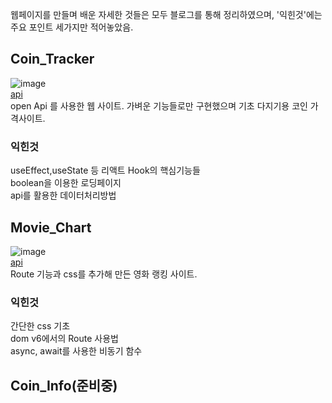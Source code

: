 웹페이지를 만들며 배운 자세한 것들은 모두 블로그를 통해 정리하였으며, '익힌것'에는 주요 포인트 세가지만 적어놓았음.  

## Coin_Tracker
![image](https://user-images.githubusercontent.com/83907810/160234372-28e08fdf-a998-467f-abd8-0fcaa876e046.png)  
[api]("https://api.coinpaprika.com/v1/tickers")  
open Api 를 사용한 웹 사이트. 가벼운 기능들로만 구현했으며 기초 다지기용 코인 가격사이트.  

### 익힌것
useEffect,useState 등 리액트 Hook의 핵심기능들  
boolean을 이용한 로딩페이지  
api를 활용한 데이터처리방법  

## Movie_Chart
![image](https://user-images.githubusercontent.com/83907810/160234641-bc2957d1-d691-4834-8c9b-83a99f783d07.png)  
[api](https://yts.mx/api/v2/list_movies.json?minimum_rating=9&sort_by=year)  
Route 기능과 css를 추가해 만든 영화 랭킹 사이트.

### 익힌것
간단한 css 기초  
dom v6에서의 Route 사용법  
async, await를 사용한 비동기 함수  

## Coin_Info(준비중)

